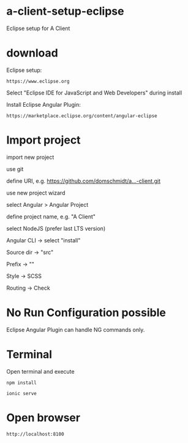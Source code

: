 # a-client-setup-eclipse
Eclipse setup for A Client

# download

Eclipse setup:

`https://www.eclipse.org`

Select "Eclipse IDE for JavaScript and Web Developers" during install

Install Eclipse Angular Plugin:

`https://marketplace.eclipse.org/content/angular-eclipse`

# Import project

import new project

use git

define URI, e.g. https://github.com/domschmidt/a...-client.git

use new project wizard

select Angular > Angular Project

define project name, e.g. "A Client"

select NodeJS (prefer last LTS version)

Angular CLI -> select "install"

Source dir -> "src"

Prefix -> ""

Style -> SCSS

Routing -> Check

# No Run Configuration possible
Eclipse Angular Plugin can handle NG commands only.

# Terminal
Open terminal and execute

`npm install`

`ionic serve`

# Open browser

`http://localhost:8100`
